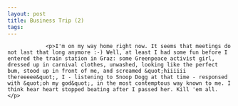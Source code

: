 ```yaml
---
layout: post
title: Business Trip (2)
tags:
---
```



                <p>I'm on my way home right now. It seems that meetings do not last that long anymore :-) Well, at least I had some fun before I entered the train station in Graz: some Greenpeace activist girl, dressed up in carnival clothes, unwashed, looking like the perfect bum, stood up in front of me, and screamed &quot;hiiiiii thereeeee&quot;, I - listening to Snoop Dogg at that time - responsed with &quot;oh my god&quot;, in the most contemptous way known to me. I think hear heart stopped beating after I passed her. Kill 'em all. </p>
